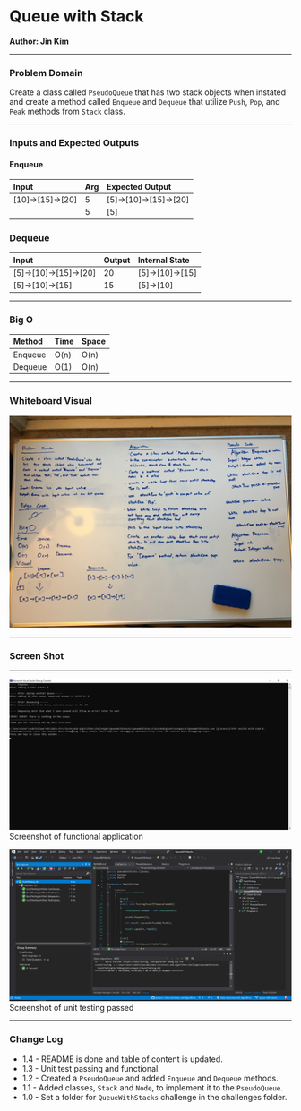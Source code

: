 # **Queue with Stack**

**Author: Jin Kim**

---

### Problem Domain

Create a class called `PseudoQueue` that has two stack objects when instated and create a method called `Enqueue` and `Dequeue` that utilize `Push`, `Pop`, and `Peak` methods from `Stack` class.

---

### Inputs and Expected Outputs

#### Enqueue

|Input | Arg | Expected Output |
| :--------- | :----------- | :----------- |
| [10]->[15]->[20] | 5 |  [5]->[10]->[15]->[20] |
|   |5| 	[5]|

### Dequeue

|Input | Output | Internal State |
| :--------- | :----------- | :----------- |
| [5]->[10]->[15]->[20]| 20 | [5]->[10]->[15] |
| [5]->[10]->[15] |	15 | [5]->[10]|


---

### Big O


| Method | Time | Space |
| :----------- | :----------- | :----------- |
| Enqueue | O(n)| O(n) |
| Dequeue | O(1)| O(n) |



---


### Whiteboard Visual
![White Board](../../assets/QueueWStack/whiteboard.jpg)


---

### Screen Shot
---
![Application Demo](../../assets/QueueWStack/application-running.png)
Screenshot of functional application

![Unit Testing](../../assets/QueueWStack/unit-test-pass.png)
Screenshot of unit testing passed

---
### Change Log
- 1.4 - README is done and table of content is updated.
- 1.3 - Unit test passing and functional.
- 1.2 - Created a `PseudoQueue` and added `Enqueue` and `Dequeue` methods.
- 1.1 - Added classes, `Stack` and `Node`, to implement it to the `PseudoQueue`.
- 1.0 - Set a folder for `QueueWithStacks` challenge in the challenges folder.

